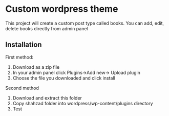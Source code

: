 # Custom wordpress theme
This project will create a custom post type called books. 
You can add, edit, delete books directly from admin panel 
## Installation 
First method:
1. Download as a zip file
2. In your admin panel click Plugins->Add new-> Upload plugin
3. Choose the file you downloaded and click install

Second method 
1. Download and extract this folder 
2. Copy shahzad folder into wordpress/wp-content/plugins directory
3. Test